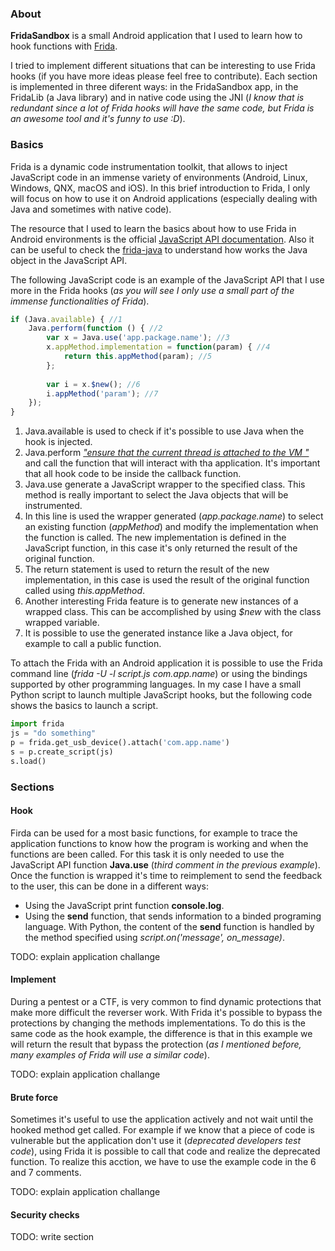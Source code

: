 ### About
**FridaSandbox** is a small Android application that I used to learn how to hook functions with [Frida](https://www.frida.re/ "Frida webpage").

I tried to implement different situations that can be interesting to use Frida hooks (if you have more ideas please feel free to contribute). Each section is implemented in three diferent ways: in the FridaSandbox app, in the FridaLib (a Java library) and in native code using the JNI (*I know that is redundant since a lot of Frida hooks will have the same code, but Frida is an awesome tool and it's funny to use :D*).

### Basics
Frida is a dynamic code instrumentation toolkit, that allows to inject JavaScript code in an immense variety of environments (Android, Linux, Windows, QNX, macOS and iOS). In this brief introduction to Frida, I only will focus on how to use it on Android applications (especially dealing with Java and sometimes with native code).

The resource that I used to learn the basics about how to use Frida in Android environments is the official [JavaScript API documentation](https://www.frida.re/docs/javascript-api/#java). Also it can be useful to check the [frida-java](https://github.com/frida/frida-java) to understand how works the Java object in the JavaScript API.

The following JavaScript code is an example of the JavaScript API that I use more in the Frida hooks (*as you will see I only use a small part of the immense functionalities of Frida*).
```javascript
if (Java.available) { //1
    Java.perform(function () { //2
        var x = Java.use('app.package.name'); //3
        x.appMethod.implementation = function(param) { //4
            return this.appMethod(param); //5
        };
        
        var i = x.$new(); //6
        i.appMethod('param'); //7
    });
}
```
1. Java.available is used to check if it's possible to use Java when the hook is injected.
2. Java.perform [*"ensure that the current thread is attached to the VM "*](https://www.frida.re/docs/javascript-api/#java) and call the function that will interact with tha application. It's important that all hook code to be inside the callback function.
3. Java.use generate a JavaScript wrapper to the specified class. This method is really important to select the Java objects that will be instrumented.
4. In this line is used the wrapper generated (*app.package.name*) to select an existing function (*appMethod*) and modify the implementation when the function is called. The new implementation is defined in the JavaScript function, in this case it's only returned the result of the original function.
5. The return statement is used to return the result of the new implementation, in this case is used the result of the original function called using *this.appMethod*.
6. Another interesting Frida feature is to generate new instances of a wrapped class. This can be accomplished by using *$new* with the class wrapped variable.
7. It is possible to use the generated instance like a Java object, for example to call a public function.

To attach the Frida with an Android application it is possible to use the Frida command line (*frida -U -l script.js com.app.name*) or using the bindings supported by other programming languages. In my case I have a small Python script to launch multiple JavaScript hooks, but the following code shows the basics to launch a script.

```python
import frida
js = "do something"
p = frida.get_usb_device().attach('com.app.name')
s = p.create_script(js)
s.load()
```

### Sections
#### Hook
Firda can be used for a most basic functions, for example to trace the application functions to know how the program is working and when the functions are been called. For this task it is only needed to use the JavaScript API function **Java.use** (*third comment in the previous example*). Once the function is wrapped it's time to reimplement to send the feedback to the user, this can be done in a different ways:
* Using the JavaScript print function **console.log**.
* Using the **send** function, that sends information to a binded programing language. With Python, the content of the **send** function is handled by the method specified using *script.on('message', on_message)*.

TODO: explain application challange

#### Implement
During a pentest or a CTF, is very common to find dynamic protections that make more difficult the reverser work. With Frida it's possible to bypass the protections by changing the methods implementations. To do this is the same code as the hook example, the difference is that in this example we will return the result that bypass the protection (*as I mentioned before, many examples of Frida will use a similar code*).

TODO: explain application challange

#### Brute force
Sometimes it's useful to use the application actively and not wait until the hooked method get called. For example if we know that a piece of code is vulnerable but the application don't use it (*deprecated developers test code*), using Frida it is possible to call that code and realize the deprecated function. To realize this acction, we have to use the example code in the 6 and 7 comments.

TODO: explain application challange

#### Security checks
TODO: write section
